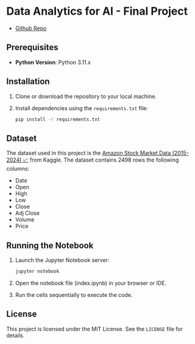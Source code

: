 # Data Analytics for AI - Final Project
- [Github Repo](https://github.com/iAnisdev/final_ms_ai_data_analytics)

## Prerequisites
- **Python Version**: Python 3.11.x

## Installation
1. Clone or download the repository to your local machine.

2. Install dependencies using the `requirements.txt` file:
   ```bash
   pip install -r requirements.txt
    ```
## Dataset
The dataset used in this project is the [Amazon Stock Market Data (2015-2024) 📈](https://www.kaggle.com/datasets/itzusama/amazon-stock-market-data-2015-2024) from Kaggle. The dataset contains 2498 rows the following columns:

- Date
- Open
- High
- Low
- Close
- Adj Close
- Volume
- Price

## Running the Notebook
1. Launch the Jupyter Notebook server:

   ```bash
   jupyter notebook
    ```
2. Open the notebook file (index.ipynb) in your browser or IDE.
3. Run the cells sequentially to execute the code.

## License
This project is licensed under the MIT License. See the `LICENSE` file for details.